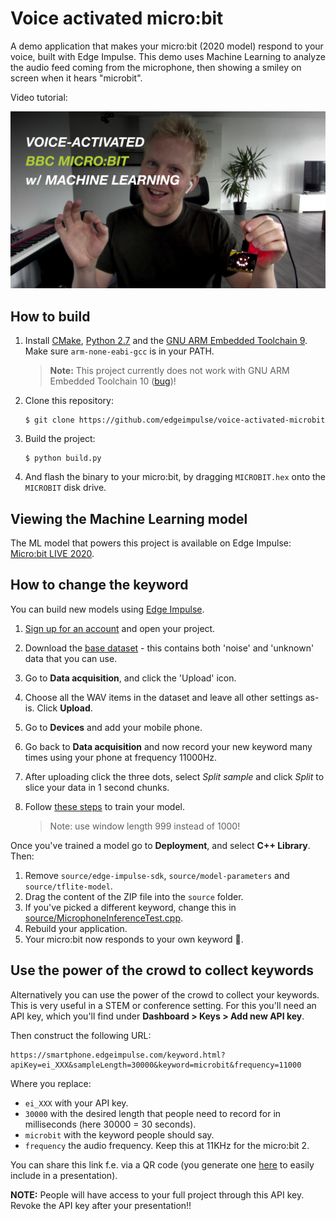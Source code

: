 # Voice activated micro:bit

A demo application that makes your micro:bit (2020 model) respond to your voice, built with Edge Impulse. This demo uses Machine Learning to analyze the audio feed coming from the microphone, then showing a smiley on screen when it hears "microbit".

Video tutorial:

[![Voice-activated micro:bit](assets/video-front-v2.jpg)](https://www.youtube.com/watch?v=fNSKWdIxh8o&feature=youtu.be)

## How to build

1. Install [CMake](https://cmake.org), [Python 2.7](https://www.python.org) and the [GNU ARM Embedded Toolchain 9](https://developer.arm.com/tools-and-software/open-source-software/developer-tools/gnu-toolchain/gnu-rm). Make sure `arm-none-eabi-gcc` is in your PATH.

    > **Note:** This project currently does not work with GNU ARM Embedded Toolchain 10 ([bug](https://github.com/lancaster-university/codal-microbit-v2/issues/63))!

1. Clone this repository:

    ```
    $ git clone https://github.com/edgeimpulse/voice-activated-microbit
    ```

1. Build the project:

    ```
    $ python build.py
    ```

1. And flash the binary to your micro:bit, by dragging `MICROBIT.hex` onto the `MICROBIT` disk drive.

## Viewing the Machine Learning model

The ML model that powers this project is available on Edge Impulse: [Micro:bit LIVE 2020](https://studio.edgeimpulse.com/public/13079/latest).

## How to change the keyword

You can build new models using [Edge Impulse](https://docs.edgeimpulse.com/docs).

1. [Sign up for an account](https://studio.edgeimpulse.com) and open your project.
1. Download the [base dataset](https://cdn.edgeimpulse.com/datasets/microbit-keywords-11khz.zip) - this contains both 'noise' and 'unknown' data that you can use.
1. Go to **Data acquisition**, and click the 'Upload' icon.
1. Choose all the WAV items in the dataset and leave all other settings as-is. Click **Upload**.
1. Go to **Devices** and add your mobile phone.
1. Go back to **Data acquisition** and now record your new keyword many times using your phone at frequency 11000Hz.
1. After uploading click the three dots, select *Split sample* and click *Split* to slice your data in 1 second chunks.
1. Follow [these steps](https://docs.edgeimpulse.com/docs/audio-classification#4-design-an-impulse) to train your model.

    > Note: use window length 999 instead of 1000!

Once you've trained a model go to **Deployment**, and select **C++ Library**. Then:

1. Remove `source/edge-impulse-sdk`, `source/model-parameters` and `source/tflite-model`.
1. Drag the content of the ZIP file into the `source` folder.
1. If you've picked a different keyword, change this in [source/MicrophoneInferenceTest.cpp](source/MicrophoneInferenceTest.cpp).
1. Rebuild your application.
1. Your micro:bit now responds to your own keyword 🚀.

## Use the power of the crowd to collect keywords

Alternatively you can use the power of the crowd to collect your keywords. This is very useful in a STEM or conference setting. For this you'll need an API key, which you'll find under **Dashboard > Keys > Add new API key**.

Then construct the following URL:

```
https://smartphone.edgeimpulse.com/keyword.html?apiKey=ei_XXX&sampleLength=30000&keyword=microbit&frequency=11000
```

Where you replace:

* `ei_XXX` with your API key.
* `30000` with the desired length that people need to record for in milliseconds (here 30000 = 30 seconds).
* `microbit` with the keyword people should say.
* `frequency` the audio frequency. Keep this at 11KHz for the micro:bit 2.

You can share this link f.e. via a QR code (you generate one [here](https://www.the-qrcode-generator.com) to easily include in a presentation).

**NOTE:** People will have access to your full project through this API key. Revoke the API key after your presentation!!
